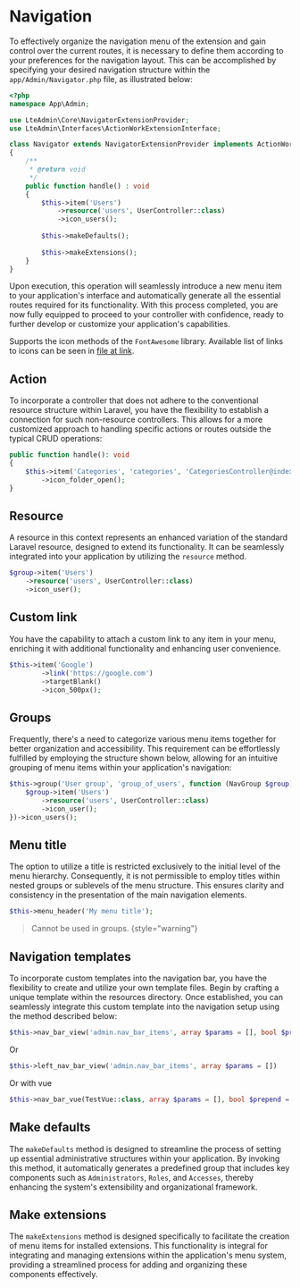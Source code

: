 # Navigation

To effectively organize the navigation menu of the extension and gain control over the current routes, it is necessary to define them according to your preferences for the navigation layout. This can be accomplished by specifying your desired navigation structure within the `app/Admin/Navigator.php` file, as illustrated below:

```php
<?php
namespace App\Admin;

use LteAdmin\Core\NavigatorExtensionProvider;
use LteAdmin\Interfaces\ActionWorkExtensionInterface;

class Navigator extends NavigatorExtensionProvider implements ActionWorkExtensionInterface
{
	/**
	 * @return void
	 */
	public function handle() : void
	{
		$this->item('Users')
			->resource('users', UserController::class)
			->icon_users();
			
		$this->makeDefaults();
		
		$this->makeExtensions();
	}
}
```
Upon execution, this operation will seamlessly introduce a new menu item to your application's interface and automatically generate all the essential routes required for its functionality. With this process completed, you are now fully equipped to proceed to your controller with confidence, ready to further develop or customize your application's capabilities.

Supports the icon methods of the `FontAwesome` library. Available list of links to icons can be seen in [file at link](https://github.com/bfg-s/admin/blob/master/src/Traits/FontAwesome.php).

## Action

To incorporate a controller that does not adhere to the conventional resource structure within Laravel, you have the flexibility to establish a connection for such non-resource controllers. This allows for a more customized approach to handling specific actions or routes outside the typical CRUD operations:
```php
public function handle(): void
{
	$this->item('Categories', 'categories', 'CategoriesController@index')
		->icon_folder_open();
}
```

## Resource

A resource in this context represents an enhanced variation of the standard Laravel resource, designed to extend its functionality. It can be seamlessly integrated into your application by utilizing the `resource` method.
```php
$group->item('Users')
	->resource('users', UserController::class)
	->icon_user();
```

## Custom link

You have the capability to attach a custom link to any item in your menu, enriching it with additional functionality and enhancing user convenience.
```php
$this->item('Google')
		->link('https://google.com')
		->targetBlank()
		->icon_500px();
```

## Groups

Frequently, there's a need to categorize various menu items together for better organization and accessibility. This requirement can be effortlessly fulfilled by employing the structure shown below, allowing for an intuitive grouping of menu items within your application's navigation:

```php
$this->group('User group', 'group_of_users', function (NavGroup $group) {
	$group->item('Users')
		->resource('users', UserController::class)
		->icon_user();
})->icon_users();
```

## Menu title

The option to utilize a title is restricted exclusively to the initial level of the menu hierarchy. Consequently, it is not permissible to employ titles within nested groups or sublevels of the menu structure. This ensures clarity and consistency in the presentation of the main navigation elements.
```php
$this->menu_header('My menu title');
```
> Cannot be used in groups.
{style="warning"}

## Navigation templates

To incorporate custom templates into the navigation bar, you have the flexibility to create and utilize your own template files. Begin by crafting a unique template within the resources directory. Once established, you can seamlessly integrate this custom template into the navigation setup using the method described below:
```php
$this->nav_bar_view('admin.nav_bar_items', array $params = [], bool $prepend = false)
```
Or
```php
$this->left_nav_bar_view('admin.nav_bar_items', array $params = [])
```
Or with vue
```php
$this->nav_bar_vue(TestVue::class, array $params = [], bool $prepend = false)
```

## Make defaults

The `makeDefaults` method is designed to streamline the process of setting up essential administrative structures within your application. By invoking this method, it automatically generates a predefined group that includes key components such as `Administrators`, `Roles`, and `Accesses`, thereby enhancing the system's extensibility and organizational framework.

## Make extensions

The `makeExtensions` method is designed specifically to facilitate the creation of menu items for installed extensions. This functionality is integral for integrating and managing extensions within the application's menu system, providing a streamlined process for adding and organizing these components effectively.
